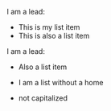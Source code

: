 
I am a lead:
* This is my list item
* This is also a list item

I am a lead:

* Also a list item

* I am a list without a home

* not capitalized
